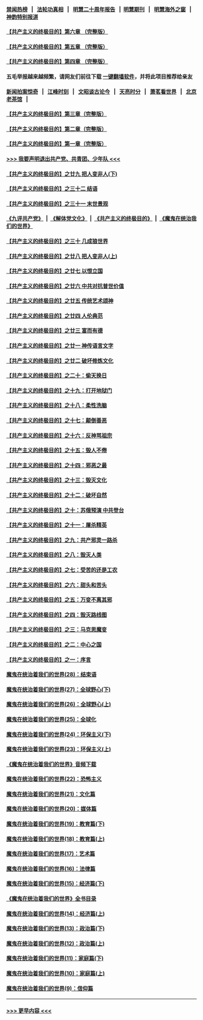 #### [禁闻热榜](热点新闻.md?=0)  &nbsp;&nbsp;|&nbsp;&nbsp; [法轮功真相](https://github.com/gfw-breaker/truth/blob/master/README.md?=0) &nbsp;&nbsp;|&nbsp;&nbsp; [明慧二十周年报告](https://github.com/gfw-breaker/mh-reports/blob/master/README.md?=0) &nbsp;&nbsp;|&nbsp;&nbsp;[明慧期刊](https://github.com/gfw-breaker/mh-qikan) &nbsp;&nbsp;|&nbsp;&nbsp; [明慧海外之窗](https://github.com/gfw-breaker/mh-news/blob/master/README.md?=0) &nbsp;&nbsp;|&nbsp;&nbsp; [神韵特别报道](https://github.com/gfw-breaker/mh-news/blob/master/shenyun.md?=0)
#### [【共产主义的终极目的】第六章 （完整版）](../pages/nsc422/n11428913.md?t=02290331) 
#### [【共产主义的终极目的】第五章 （完整版）](../pages/nsc422/n11428912.md?t=02290331) 
#### [【共产主义的终极目的】第四章 （完整版）](../pages/nsc422/n11428907.md?t=02290331) 
#### 五毛举报越来越频繁，请网友们前往下载 [一键翻墙软件](https://github.com/gfw-breaker/ssr-accounts)，并将此项目推荐给亲友
#### [新闻拍案惊奇](https://github.com/gfw-breaker/banned-news/blob/master/pages/link4.md) &nbsp;&nbsp;|&nbsp;&nbsp; [江峰时刻](https://github.com/gfw-breaker/banned-news/blob/master/pages/link4.md) &nbsp;&nbsp;|&nbsp;&nbsp; [文昭谈古论今](https://github.com/gfw-breaker/banned-news/blob/master/pages/link4.md) &nbsp;&nbsp;|&nbsp;&nbsp; [天亮时分](https://github.com/gfw-breaker/banned-news/blob/master/pages/link4.md) &nbsp;&nbsp;|&nbsp;&nbsp; [萧茗看世界](https://github.com/gfw-breaker/banned-news/blob/master/pages/link4.md) &nbsp;&nbsp;|&nbsp;&nbsp; [北京老茶馆](https://github.com/gfw-breaker/banned-news/blob/master/pages/link4.md) &nbsp;&nbsp;|&nbsp;&nbsp; 
#### [【共产主义的终极目的】第三章（完整版）](../pages/nsc422/n11428848.md?t=02290331) 
#### [【共产主义的终极目的】第二章（完整版）](../pages/nsc422/n11428831.md?t=02290331) 
#### [【共产主义的终极目的】第一章（完整版）](../pages/nsc422/n11417651.md?t=02290331) 
#### [>>> 我要声明退出共产党、共青团、少年队 <<<](https://github.com/begood0513/goodnews/blob/master/quit/letter.md) 
#### [【共产主义的终极目的】之廿九 把人变非人(下)](../pages/nsc422/n11344140.md?t=02290331) 
#### [【共产主义的终极目的】之三十二 结语](../pages/nsc422/n11360535.md?t=02290331) 
#### [【共产主义的终极目的】之三十一 末世景观](../pages/nsc422/n11351129.md?t=02290331) 
#### [《九评共产党》](https://github.com/begood0513/9ping.md/blob/master/README.md) &nbsp;|&nbsp; [《解体党文化》](../../../../jtdwh.md/blob/master/README.md)  &nbsp;|&nbsp; [《共产主义的终极目的》](../../../../gczydzjmd.md/blob/master/README.md) &nbsp;|&nbsp; [《魔鬼在统治我们的世界》](../../../../mgztzwmdsj.md/blob/master/README.md) 
#### [【共产主义的终极目的】之三十 几成狼世界](../pages/nsc422/n11348280.md?t=02290331) 
#### [【共产主义的终极目的】之廿八 把人变非人(上)](../pages/nsc422/n11340492.md?t=02290331) 
#### [【共产主义的终极目的】之廿七 以恨立国](../pages/nsc422/n11336944.md?t=02290331) 
#### [【共产主义的终极目的】之廿六 中共对抗普世价值](../pages/nsc422/n11324785.md?t=02290331) 
#### [【共产主义的终极目的】之廿五 传统艺术颂神](../pages/nsc422/n11296396.md?t=02290331) 
#### [【共产主义的终极目的】之廿四 人伦典范](../pages/nsc422/n11296397.md?t=02290331) 
#### [【共产主义的终极目的】之廿三 富而有德](../pages/nsc422/n11283598.md?t=02290331) 
#### [【共产主义的终极目的】之廿一 神传语言文字](../pages/nsc422/n11263265.md?t=02290331) 
#### [【共产主义的终极目的】之廿二 破坏修炼文化](../pages/nsc422/n11245728.md?t=02290331) 
#### [【共产主义的终极目的】之二十：偷天换日](../pages/nsc422/n11238846.md?t=02290331) 
#### [【共产主义的终极目的】之十九：打开地狱门](../pages/nsc422/n11206376.md?t=02290331) 
#### [【共产主义的终极目的】之十八：柔性洗脑](../pages/nsc422/n11199994.md?t=02290331) 
#### [【共产主义的终极目的】之十七：颠倒善恶](../pages/nsc422/n11179782.md?t=02290331) 
#### [【共产主义的终极目的】之十六：反神骂祖宗](../pages/nsc422/n11166798.md?t=02290331) 
#### [【共产主义的终极目的】之十五：毁人不倦](../pages/nsc422/n11166792.md?t=02290331) 
#### [【共产主义的终极目的】之十四：邪恶之最](../pages/nsc422/n11150249.md?t=02290331) 
#### [【共产主义的终极目的】之十三：毁灭文化](../pages/nsc422/n11135227.md?t=02290331) 
#### [【共产主义的终极目的】之十二：破坏自然](../pages/nsc422/n11135214.md?t=02290331) 
#### [【共产主义的终极目的】之十：苏俄预演 中共登台](../pages/nsc422/n11118424.md?t=02290331) 
#### [【共产主义的终极目的】之十一：屠杀精英](../pages/nsc422/n11118442.md?t=02290331) 
#### [【共产主义的终极目的】之九：共产邪灵一路杀](../pages/nsc422/n11114139.md?t=02290331) 
#### [【共产主义的终极目的】之八：毁灭人类](../pages/nsc422/n11108503.md?t=02290331) 
#### [【共产主义的终极目的】之七：受苦的还是工农](../pages/nsc422/n11101809.md?t=02290331) 
#### [【共产主义的终极目的】之六：甜头和苦头](../pages/nsc422/n11096971.md?t=02290331) 
#### [【共产主义的终极目的】之五：万变不离其邪](../pages/nsc422/n11091285.md?t=02290331) 
#### [【共产主义的终极目的】之四：毁灭路线图](../pages/nsc422/n11086284.md?t=02290331) 
#### [【共产主义的终极目的】之三：马克思魔变](../pages/nsc422/n11061941.md?t=02290331) 
#### [【共产主义的终极目的】之二：中心之国](../pages/nsc422/n11047728.md?t=02290331) 
#### [【共产主义的终极目的】之一：序言](../pages/nsc422/n11086077.md?t=02290331) 
#### [魔鬼在统治着我们的世界(28)：结束语](../pages/nsc422/n10936246.md?t=02290331) 
#### [魔鬼在统治着我们的世界(27)：全球野心(下)](../pages/nsc422/n10928319.md?t=02290331) 
#### [魔鬼在统治着我们的世界(26)：全球野心(上)](../pages/nsc422/n10900318.md?t=02290331) 
#### [魔鬼在统治着我们的世界(25)：全球化](../pages/nsc422/n10788205.md?t=02290331) 
#### [魔鬼在统治着我们的世界(24)：环保主义(下)](../pages/nsc422/n10695307.md?t=02290331) 
#### [魔鬼在统治着我们的世界(23)：环保主义(上)](../pages/nsc422/n10688613.md?t=02290331) 
#### [《魔鬼在统治着我们的世界》音频下载](../pages/nsc422/n10635553.md?t=02290331) 
#### [魔鬼在统治着我们的世界(22)：恐怖主义](../pages/nsc422/n10614727.md?t=02290331) 
#### [魔鬼在统治着我们的世界(21)：文化篇](../pages/nsc422/n10597706.md?t=02290331) 
#### [魔鬼在统治着我们的世界(20)：媒体篇](../pages/nsc422/n10586579.md?t=02290331) 
#### [魔鬼在统治着我们的世界(19)：教育篇(下)](../pages/nsc422/n10564808.md?t=02290331) 
#### [魔鬼在统治着我们的世界(18)：教育篇(上)](../pages/nsc422/n10526970.md?t=02290331) 
#### [魔鬼在统治着我们的世界(17)：艺术篇](../pages/nsc422/n10499093.md?t=02290331) 
#### [魔鬼在统治着我们的世界(16)：法律篇](../pages/nsc422/n10485969.md?t=02290331) 
#### [魔鬼在统治着我们的世界(15)：经济篇(下)](../pages/nsc422/n10469975.md?t=02290331) 
#### [《魔鬼在统治着我们的世界》全书目录](../pages/nsc422/n10464261.md?t=02290331) 
#### [魔鬼在统治着我们的世界(14)：经济篇(上)](../pages/nsc422/n10457370.md?t=02290331) 
#### [魔鬼在统治着我们的世界(13)：政治篇(下)](../pages/nsc422/n10448270.md?t=02290331) 
#### [魔鬼在统治着我们的世界(12)：政治篇(上)](../pages/nsc422/n10444576.md?t=02290331) 
#### [魔鬼在统治着我们的世界(11)：家庭篇(下)](../pages/nsc422/n10440961.md?t=02290331) 
#### [魔鬼在统治着我们的世界(10)：家庭篇(上)](../pages/nsc422/n10435448.md?t=02290331) 
#### [魔鬼在统治着我们的世界(9)：信仰篇](../pages/nsc422/n10432159.md?t=02290331) 

----
#### [ >>> 更早内容 <<< ](../indexes/nsc422-earlier.md)
